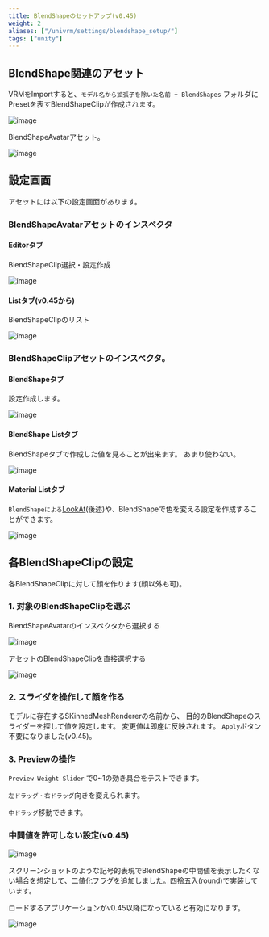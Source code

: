 ```yaml
---
title: BlendShapeのセットアップ(v0.45)
weight: 2
aliases: ["/univrm/settings/blendshape_setup/"]
tags: ["unity"]
---
```


## BlendShape関連のアセット
VRMをImportすると、`モデル名から拡張子を除いた名前 + BlendShapes` フォルダにPresetを表すBlendShapeClipが作成されます。

![image](/images/wiki/blendshapeclip_assets.png)

BlendShapeAvatarアセット。

![image](/images/wiki/blendshapeavatar.png)


## 設定画面
アセットには以下の設定画面があります。

### BlendShapeAvatarアセットのインスペクタ

#### Editorタブ

BlendShapeClip選択・設定作成

![image](/images/wiki/select_blendshapeavatar.png)

#### Listタブ(v0.45から)

BlendShapeClipのリスト

![image](/images/wiki/list.png)

### BlendShapeClipアセットのインスペクタ。

#### BlendShapeタブ

設定作成します。

![image](/images/wiki/alicia_binary.png)

#### BlendShape Listタブ

BlendShapeタブで作成した値を見ることが出来ます。
あまり使わない。

![image](/images/wiki/blendshape_angry.png)

#### Material Listタブ

`BlendShapeによる`[LookAt](/univrm/lookat/lookat_blendshape)(後述)や、BlendShapeで色を変える設定を作成することができます。

![image](/images/wiki/material_color.png)

## 各BlendShapeClipの設定

各BlendShapeClipに対して顔を作ります(顔以外も可)。

### 1. 対象のBlendShapeClipを選ぶ

BlendShapeAvatarのインスペクタから選択する

![image](/images/wiki/select_blendshapeavatar.png)

アセットのBlendShapeClipを直接選択する

![image](/images/wiki/select_blendshapeclip.png)

### 2. スライダを操作して顔を作る

モデルに存在するSKinnedMeshRendererの名前から、
目的のBlendShapeのスライダーを探して値を設定します。
変更値は即座に反映されます。
`Apply`ボタン不要になりました(v0.45)。

### 3. Previewの操作

`Preview Weight Slider` で0~1の効き具合をテストできます。

`左ドラッグ・右ドラッグ`向きを変えられます。

`中ドラッグ`移動できます。

### 中間値を許可しない設定(v0.45)

![image](/images/wiki/alicia_binary.png)

スクリーンショットのような記号的表現でBlendShapeの中間値を表示したくない場合を想定して、二値化フラグを追加しました。四捨五入(round)で実装しています。

ロードするアプリケーションがv0.45以降になっていると有効になります。

![image](/images/wiki/binary.png)



